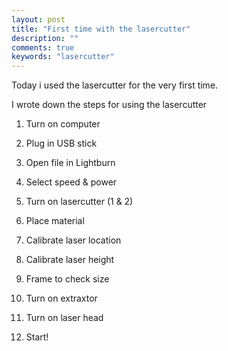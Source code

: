 ```yaml
---
layout: post
title: "First time with the lasercutter"
description: ""
comments: true
keywords: "lasercutter"
---
```


Today i used the lasercutter for the very first time. 

I wrote down the steps for using the lasercutter 

1. Turn on computer

1. Plug in USB stick

1. Open file in Lightburn

1. Select speed & power

1. Turn on lasercutter (1 & 2)

1. Place material

1. Calibrate laser location

1. Calibrate laser height

1. Frame to check size

1. Turn on extraxtor

1. Turn on laser head

1. Start!